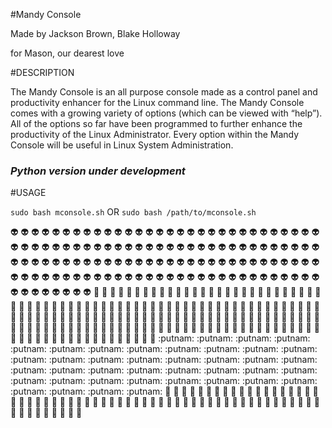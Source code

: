 #Mandy Console

Made by Jackson Brown, Blake Holloway 

for Mason, our dearest love


#DESCRIPTION

The Mandy Console is an all purpose console made as a control panel and productivity enhancer for the Linux command line. The Mandy Console comes with a growing variety of options (which can be viewed with “help”). All of the options so far have been programmed to further enhance the productivity of the Linux Administrator. Every option within the Mandy Console will be useful in Linux System Administration.

### *Python version under development*

#USAGE

`sudo bash mconsole.sh` OR `sudo bash /path/to/mconsole.sh`


:alien: :alien: :alien: :alien: :alien: :alien: :alien: :alien: :alien: :alien: :alien: :alien: :alien: :alien: :alien: :alien:
:alien: :alien: :alien: :alien: :alien: :alien: :alien: :alien: :alien: :alien: :alien: :alien: :alien: :alien: :alien: :alien:
:alien: :alien: :alien: :alien: :alien: :alien: :alien: :alien: :alien: :alien: :alien: :alien: :alien: :alien: :alien: :alien:
:alien: :alien: :alien: :alien: :alien: :alien: :alien: :alien: :alien: :alien: :alien: :alien: :alien: :alien: :alien: :alien:
:alien: :alien: :alien: :alien: :alien: :alien: :alien: :alien: :alien: :alien: :alien: :alien: :alien: :alien: :alien: :alien:
:alien: :alien: :alien: :alien: :alien: :alien: :alien: :alien: :alien: :alien: :alien: :alien: :alien: :alien: :alien: :alien:
:alien: :alien: :alien: :alien: :alien: :alien: :alien: :alien: :alien: :alien: :alien: :alien: :alien: :alien: :alien: :alien:
:alien: :alien: :alien: :alien: :alien: :alien: :alien: :alien: :alien: :alien: :alien: :alien: :alien: :alien: :alien: :alien:
:100: :100: :100: :100: :100: :100: :100: :100: :100: :100: :100: :100: :100: :100: :100: :100: :100: :100: :100: :100: :100: :100: :100: :100: :100: :100: :100: :100: :100: :100: :100: :100: :100: :100: :100: :100: :100: :100: :100: :100: :100: :100: :100: :100: :100: :100: :100: :100: :100: :100: :100: :100: :100: :100: :100: :100: :100: :100: :100: :100: :100: :100: :100: :100: :100: :100: :100: :100: :100: :100: :100: :100: :100: :100: :100: :100: :100: :100: :100: :100: :100: :100: :100: :100: :100: :100: :100: :100: :100: :100: :100: :100: :100: :100: :100: :100: :100: :100: :100: :100: :100: :100: :100: :100: :100: :100: :100: :100: :100: :100: :100: :100: :100: :100: :100: :100: :100: :100: :100: :100: :100: :100: :100: :100: :100: :100: :100: :100: :100: :100: :100: :100: :100: :100: :100: :100: :100: :100: :100: :100: :100: :100: :100: :100: :100: :100: :100: :100: :100: :100: :100: :100: :100: :100: :100: :100: :100: :100: :100: :100:  :putnam: :putnam: :putnam: :putnam: :putnam: :putnam: :putnam: :putnam: :putnam: :putnam: :putnam: :putnam: :putnam: :putnam: :putnam: :putnam: :putnam: :putnam: :putnam: :putnam: :putnam: :putnam: :putnam: :putnam: :putnam: :putnam: :putnam: :putnam: :putnam: :putnam: :putnam: :putnam: :putnam: :putnam: :putnam: :putnam: :putnam: :putnam: :putnam: :putnam: :eggplant: :eggplant: :eggplant: :eggplant: :eggplant: :eggplant: :eggplant: :eggplant: :eggplant: :eggplant: :eggplant: :eggplant: :eggplant: :eggplant: :eggplant: :eggplant: :eggplant: :eggplant: :eggplant: :eggplant: :eggplant: :eggplant: :eggplant: :eggplant: :eggplant: :eggplant: :eggplant: :eggplant: :eggplant: :eggplant: :eggplant: :eggplant: :eggplant: :eggplant: :eggplant: :eggplant: :watermelon: :watermelon: :watermelon: :watermelon: :watermelon: :watermelon: :watermelon: :watermelon: :watermelon: :watermelon: :watermelon: :watermelon: :watermelon: :watermelon: :watermelon: :watermelon: :watermelon: :watermelon: :watermelon: :watermelon: :watermelon: :watermelon: :watermelon: :watermelon: :watermelon: :watermelon: :watermelon: :watermelon: :watermelon: :watermelon:
